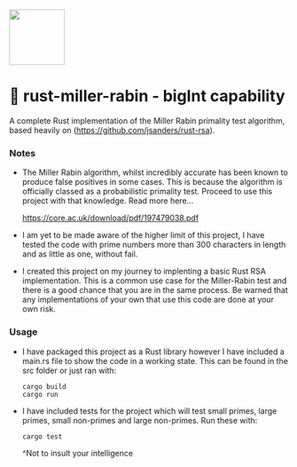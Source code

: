 # <img src="https://github.com/callum-fortune/rust-miller-rabin/assets/63158857/19ebacb0-75c5-4a59-9549-590513dec5e9" width="100">
# 🚀 rust-miller-rabin - bigInt capability
A complete Rust implementation of the Miller Rabin primality test algorithm, based heavily on (https://github.com/jsanders/rust-rsa).

### Notes

- The Miller Rabin algorithm, whilst incredibly accurate has been known to produce false positives in some cases. This is because the algorithm is officially classed as a probabilistic primality test. Proceed to use this project with that knowledge. Read more here...

  https://core.ac.uk/download/pdf/197479038.pdf

- I am yet to be made aware of the higher limit of this project, I have tested the code with prime numbers more than 300 characters in length and as little as one, without fail.
- I created this project on my journey to implenting a basic Rust RSA implementation. This is a common use case for the Miller-Rabin test and there is a good chance that you are in the same process. Be warned that any implementations of your own that use this code are done at your own risk.

### Usage

- I have packaged this project as a Rust library however I have included a main.rs file to show the code in a working state. This can be found in the src folder or just ran with:
  
  ```
  cargo build
  cargo run
  ```
- I have included tests for the project which will test small primes, large primes, small non-primes and large non-primes. Run these with:

  ```
  cargo test
  ```
  ^Not to insult your intelligence
